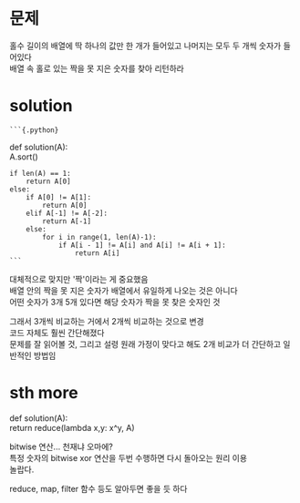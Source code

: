 # 문제

홀수 길이의 배열에 딱 하나의 값만 한 개가 들어있고 나머지는 모두 두 개씩 숫자가 들어있다  
배열 속 홀로 있는 짝을 못 지은 숫자를 찾아 리턴하라

# solution

    ```{.python}
def solution(A):  
    A.sort()
    
    if len(A) == 1:
        return A[0]
    else:
        if A[0] != A[1]:
            return A[0]
        elif A[-1] != A[-2]:
            return A[-1]
        else:
            for i in range(1, len(A)-1):
                if A[i - 1] != A[i] and A[i] != A[i + 1]:
                    return A[i]
    ```

대체적으로 맞지만 '짝'이라는 게 중요했음  
배열 안의 짝을 못 지은 숫자가 배열에서 유일하게 나오는 것은 아니다  
어떤 숫자가 3개 5개 있다면 해당 숫자가 짝을 못 찾은 숫자인 것  

그래서 3개씩 비교하는 거에서 2개씩 비교하는 것으로 변경  
코드 자체도 훨씬 간단해졌다  
문제를 잘 읽어볼 것, 그리고 설령 원래 가정이 맞다고 해도 2개 비교가 더 간단하고 일반적인 방법임  

# sth more

def solution(A):  
    return reduce(lambda x,y: x^y, A)  

bitwise 연산... 천재냐 오마에?  
특정 숫자의 bitwise xor 연산을 두번 수행하면 다시 돌아오는 원리 이용  
놀랍다.  

reduce, map, filter 함수 등도 알아두면 좋을 듯 하다  


